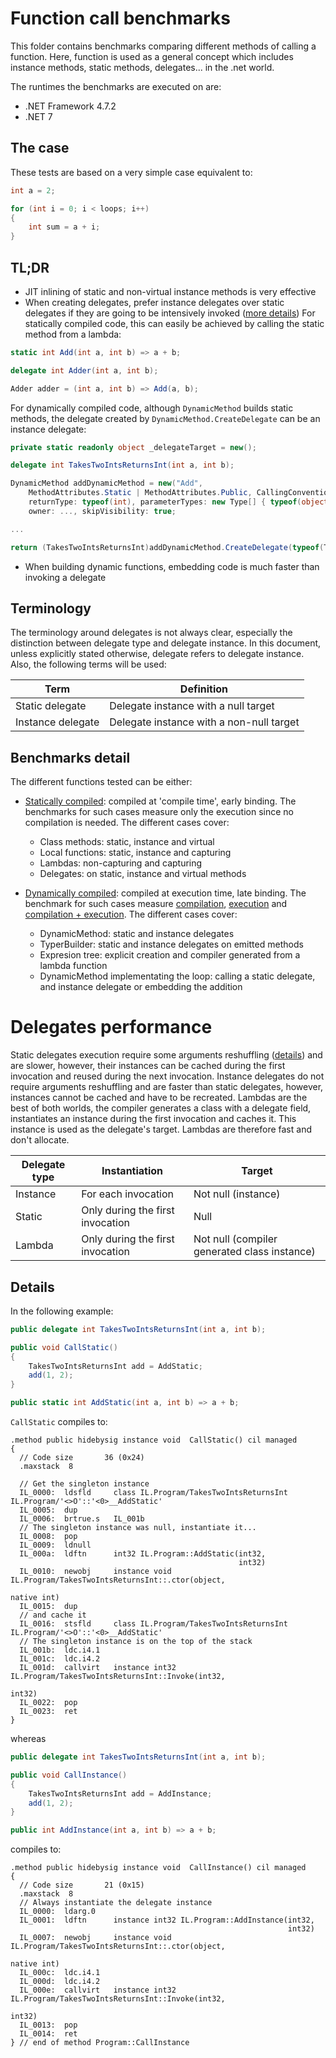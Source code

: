 # Function call benchmarks
This folder contains benchmarks comparing different methods of calling a function. 
Here, function is used as a general concept which includes instance methods, static methods, delegates... in the .net world.

The runtimes the benchmarks are executed on are:
- .NET Framework 4.7.2
- .NET 7

## The case
These tests are based on a very simple case equivalent to:

```csharp
int a = 2;

for (int i = 0; i < loops; i++)
{
	int sum = a + i;
}
```

## TL;DR
- JIT inlining of static and non-virtual instance methods is very effective
- When creating delegates, prefer instance delegates over static delegates if they are going to be intensively invoked ([more details](https://stackoverflow.com/a/42187448/446279))
For statically compiled code, this can easily be achieved by calling the static method from a lambda:
```csharp
static int Add(int a, int b) => a + b;

delegate int Adder(int a, int b);

Adder adder = (int a, int b) => Add(a, b);
```

For dynamically compiled code, although `DynamicMethod` builds static methods, the delegate created by `DynamicMethod.CreateDelegate` can be an instance delegate:

```csharp
private static readonly object _delegateTarget = new();

delegate int TakesTwoIntsReturnsInt(int a, int b);

DynamicMethod addDynamicMethod = new("Add",
    MethodAttributes.Static | MethodAttributes.Public, CallingConventions.Standard,
    returnType: typeof(int), parameterTypes: new Type[] { typeof(object), typeof(int), typeof(int) },
	owner: ..., skipVisibility: true;

...

return (TakesTwoIntsReturnsInt)addDynamicMethod.CreateDelegate(typeof(TakesTwoIntsReturnsInt), _delegateTarget);
```

- When building dynamic functions, embedding code is much faster than invoking a delegate

## Terminology
The terminology around delegates is not always clear, especially the distinction between delegate type and delegate instance. 
In this document, unless explicitly stated otherwise, delegate refers to delegate instance. Also, the following terms will be used:

|                          Term |                               Definition |
|------------------------------ |----------------------------------------- |
|               Static delegate | Delegate instance with a null target     |
|             Instance delegate | Delegate instance with a non-null target |

## Benchmarks detail
The different functions tested can be either:

- [Statically compiled](StaticallyCompiled): compiled at 'compile time', early binding. 
The benchmarks for such cases measure only the execution since no compilation is needed. 
The different cases cover:
	- Class methods: static, instance and virtual
	- Local functions: static, instance and capturing
	- Lambdas: non-capturing and capturing
	- Delegates: on static, instance and virtual methods

- [Dynamically compiled](DynamicallyCompiled): compiled at execution time, late binding. 
The benchmark for such cases measure [compilation](DynamicallyCompiled/Compilation), [execution](DynamicallyCompiled/Execution) and [compilation + execution](DynamicallyCompiled/CompilationAndExecution).
The different cases cover:
	- DynamicMethod: static and instance delegates
	- TyperBuilder: static and instance delegates on emitted methods
	- Expresion tree: explicit creation and compiler generated from a lambda function
	- DynamicMethod implementating the loop: calling a static delegate, and instance delegate or embedding the addition

# Delegates performance
Static delegates execution require some arguments reshuffling ([details](https://stackoverflow.com/a/42187448/446279)) and are slower, however, their instances can be cached during the first invocation and reused during the next invocation.
Instance delegates do not require arguments reshuffling and are faster than static delegates, however, instances cannot be cached and have to be recreated.
Lambdas are the best of both worlds, the compiler generates a class with a delegate field, instantiates an instance during the first invocation and caches it. 
This instance is used as the delegate's target. Lambdas are therefore fast and don't allocate.

| Delegate type | Instantiation                    | Target                                       |
|-------------- |--------------------------------- |--------------------------------------------- |
| Instance      | For each invocation              | Not null (instance)                          |
| Static        | Only during the first invocation | Null                                         |
| Lambda        | Only during the first invocation | Not null (compiler generated class instance) |

## Details
In the following example:

```csharp
public delegate int TakesTwoIntsReturnsInt(int a, int b);

public void CallStatic()
{
    TakesTwoIntsReturnsInt add = AddStatic;
    add(1, 2);
}

public static int AddStatic(int a, int b) => a + b;
```

`CallStatic` compiles to:

```IL
.method public hidebysig instance void  CallStatic() cil managed
{
  // Code size       36 (0x24)
  .maxstack  8

  // Get the singleton instance
  IL_0000:  ldsfld     class IL.Program/TakesTwoIntsReturnsInt IL.Program/'<>O'::'<0>__AddStatic'
  IL_0005:  dup
  IL_0006:  brtrue.s   IL_001b
  // The singleton instance was null, instantiate it...
  IL_0008:  pop
  IL_0009:  ldnull
  IL_000a:  ldftn      int32 IL.Program::AddStatic(int32,
                                                   int32)
  IL_0010:  newobj     instance void IL.Program/TakesTwoIntsReturnsInt::.ctor(object,
                                                                              native int)
  IL_0015:  dup
  // and cache it
  IL_0016:  stsfld     class IL.Program/TakesTwoIntsReturnsInt IL.Program/'<>O'::'<0>__AddStatic'
  // The singleton instance is on the top of the stack
  IL_001b:  ldc.i4.1
  IL_001c:  ldc.i4.2
  IL_001d:  callvirt   instance int32 IL.Program/TakesTwoIntsReturnsInt::Invoke(int32,
                                                                                int32)
  IL_0022:  pop
  IL_0023:  ret
}
```

whereas

```csharp
public delegate int TakesTwoIntsReturnsInt(int a, int b);

public void CallInstance()
{
    TakesTwoIntsReturnsInt add = AddInstance;
    add(1, 2);
}

public int AddInstance(int a, int b) => a + b;
```

compiles to:

```IL
.method public hidebysig instance void  CallInstance() cil managed
{
  // Code size       21 (0x15)
  .maxstack  8
  // Always instantiate the delegate instance
  IL_0000:  ldarg.0
  IL_0001:  ldftn      instance int32 IL.Program::AddInstance(int32,
                                                              int32)
  IL_0007:  newobj     instance void IL.Program/TakesTwoIntsReturnsInt::.ctor(object,
                                                                              native int)
  IL_000c:  ldc.i4.1
  IL_000d:  ldc.i4.2
  IL_000e:  callvirt   instance int32 IL.Program/TakesTwoIntsReturnsInt::Invoke(int32,
                                                                                int32)
  IL_0013:  pop
  IL_0014:  ret
} // end of method Program::CallInstance
```
